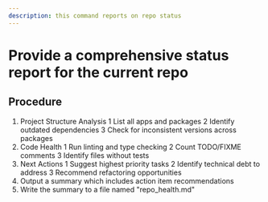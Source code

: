 ```yaml
---
description: this command reports on repo status
---
```


# Provide a comprehensive status report for the current repo

## Procedure

1. Project Structure Analysis
  1 List all apps and packages
  2 Identify outdated dependencies
  3 Check for inconsistent versions across packages
2. Code Health
  1 Run linting and type checking
  2 Count TODO/FIXME comments
  3 Identify files without tests
3. Next Actions
  1 Suggest highest priority tasks
  2 Identify technical debt to address
  3 Recommend refactoring opportunities
4. Output a summary which includes action item recommendations
5. Write the summary to a file named "repo_health.md"

